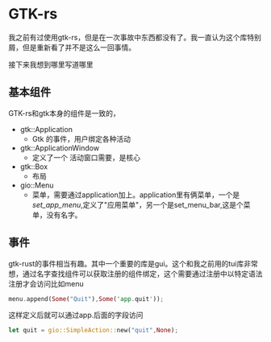 # GTK-rs

我之前有过使用gtk-rs，但是在一次事故中东西都没有了。我一直认为这个库特别屑，但是重新看了并不是这么一回事情。

接下来我想到哪里写道哪里

## 基本组件

GTK-rs和gtk本身的组件是一致的，

* gtk::Application
    * Gtk 的事件，用户绑定各种活动
* gtk::ApplicationWindow
    * 定义了一个 活动窗口需要，是核心
* gtk::Box
    * 布局
* gio::Menu
    * 菜单，需要通过application加上。application里有俩菜单，一个是*set_app_menu*,定义了"应用菜单"，另一个是set_menu_bar,这是个菜单，没有名字。

## 事件

gtk-rust的事件相当有趣。其中一个重要的库是gui。这个和我之前用的tui库非常想，通过名字查找组件可以获取注册的组件绑定，这个需要通过注册中以特定语法注册才会访问比如menu

```rust
menu.append(Some("Quit"),Some('app.quit'));
```

这样定义后就可以通过app.后面的字段访问

```rust
let quit = gio::SimpleAction::new("quit",None);
```
